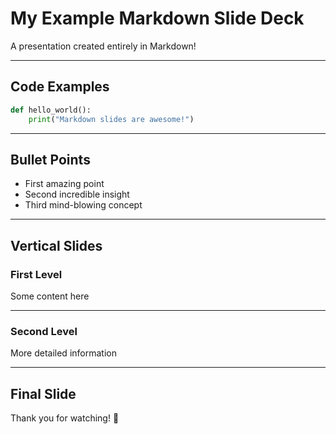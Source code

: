 # My Example Markdown Slide Deck

A presentation created entirely in Markdown!

---

## Code Examples

```python
def hello_world():
    print("Markdown slides are awesome!")
```

---

## Bullet Points

- First amazing point
- Second incredible insight
- Third mind-blowing concept

---

## Vertical Slides

### First Level

Some content here

----

### Second Level

More detailed information

---

## Final Slide

Thank you for watching! 🎉
